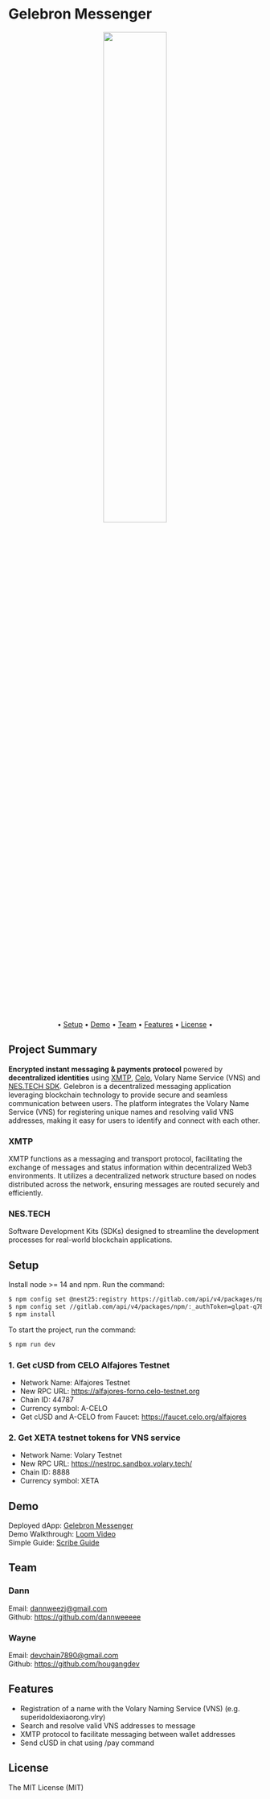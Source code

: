 # Gelebron Messenger

<div align="center">
<img 
  src="https://github.com/gelebron/gelebron/blob/82edc9b1a3c13930ee0be06bca143c82dcb5e6f6/public/assets/gelebron-rect.png" 
  style="width:50%; height:50%;"
/>
</div>

<p align="center">•
  <a href="#setup">Setup</a> •
  <a href="#demo">Demo</a> •
  <a href="#team">Team</a> •
  <a href="#features">Features</a> •
  <a href="#license">License</a> •
</p>

## Project Summary

**Encrypted instant messaging & payments protocol** powered by **decentralized identities** using [XMTP](https://xmtp.org/), [Celo](https://celo.org/), Volary Name Service (VNS) and [NES.TECH SDK](https://nes.tech/). Gelebron is a decentralized messaging application leveraging blockchain technology to provide secure and seamless communication between users. The platform integrates the Volary Name Service (VNS) for registering unique names and resolving valid VNS addresses, making it easy for users to identify and connect with each other.

### XMTP

XMTP functions as a messaging and transport protocol, facilitating the exchange of messages and status information within decentralized Web3 environments. It utilizes a decentralized network structure based on nodes distributed across the network, ensuring messages are routed securely and efficiently.

### NES.TECH

Software Development Kits (SDKs) designed to streamline the development processes for real-world blockchain applications.

## Setup

Install node >= 14 and npm. Run the command:

```bash
$ npm config set @nest25:registry https://gitlab.com/api/v4/packages/npm/
$ npm config set //gitlab.com/api/v4/packages/npm/:_authToken=glpat-q7B7KpRiCQqugJVzG7vE
$ npm install

```

To start the project, run the command:

```bash
$ npm run dev
```

### 1. Get cUSD from CELO Alfajores Testnet

- Network Name: Alfajores Testnet
- New RPC URL: https://alfajores-forno.celo-testnet.org
- Chain ID: 44787
- Currency symbol: A-CELO
- Get cUSD and A-CELO from Faucet: https://faucet.celo.org/alfajores

### 2. Get XETA testnet tokens for VNS service

- Network Name: Volary Testnet
- New RPC URL: https://nestrpc.sandbox.volary.tech/
- Chain ID: 8888
- Currency symbol: XETA

## Demo

Deployed dApp: [Gelebron Messenger](https://gelebron-messenger.vercel.app/) <br/>
Demo Walkthrough: [Loom Video](https://www.loom.com/share/3f0553a541a24bf09b6167dc01357650?sid=f240ca2e-25a2-4957-90c2-62ff61ee6f8a) <br/>
Simple Guide: [Scribe Guide](https://scribehow.com/shared/Interact_with_VNS_and_Messenger_using_MetaMask_on_localhost__DUUYue7USwe1whIVrgKNpA)

## Team

### Dann

Email: dannweezj@gmail.com <br/>
Github: https://github.com/dannweeeee <br/>

### Wayne

Email: devchain7890@gmail.com <br/>
Github: https://github.com/hougangdev <br/>

## Features

- Registration of a name with the Volary Naming Service (VNS) (e.g. superidoldexiaorong.vlry)
- Search and resolve valid VNS addresses to message
- XMTP protocol to facilitate messaging between wallet addresses
- Send cUSD in chat using /pay command

## License

The MIT License (MIT)
